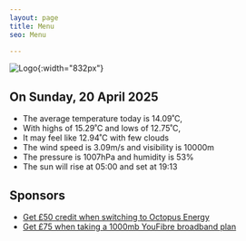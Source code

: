 ```yaml
---
layout: page
title: Menu
seo: Menu

---
```


![Logo](/images/logo.jpg){:width="832px"}

<!-- weather_marker starts -->
## On Sunday, 20 April 2025

- The average temperature today is 14.09˚C,
- With highs of 15.29˚C and lows of 12.75˚C,
- It may feel like 12.94˚C with few clouds
- The wind speed is 3.09m/s and visibility is 10000m
- The pressure is 1007hPa and humidity is 53%
- The sun will rise at 05:00 and set at 19:13

<!-- weather_marker ends -->

## Sponsors

- [Get £50 credit when switching to Octopus Energy](https://bit.ly/3oD1nnS)
- [Get £75 when taking a 1000mb YouFibre broadband plan](https://aklam.io/91zWhU?)



